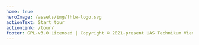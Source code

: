 ```yaml
---
home: true
heroImage: /assets/img/fhtw-logo.svg
actionText: Start tour
actionLink: /tour/
footer: GPL-v3.0 Licensed | Copyright © 2021-present UAS Technikum Vienna
---
```


<!-- ![Smart Living Labor](https://www.youtube.com/watch?v=xBFLoPRD6rE) -->